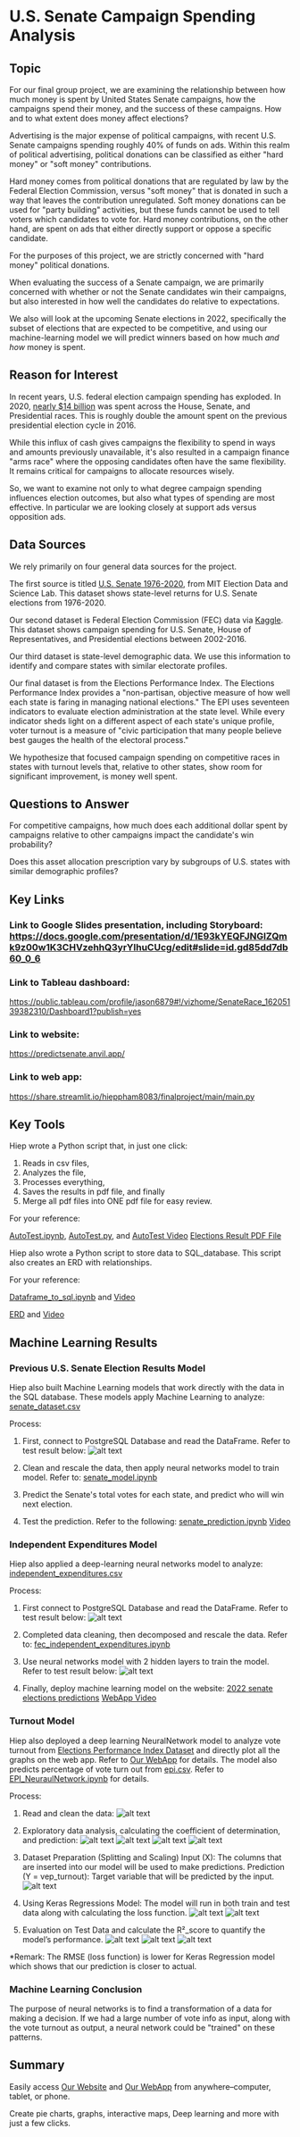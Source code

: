 # U.S. Senate Campaign Spending Analysis

## Topic

For our final group project, we are examining the relationship between how much money is spent by United States Senate campaigns, how the campaigns spend their money, and the success of these campaigns. How and to what extent does money affect elections?

Advertising is the major expense of political campaigns, with recent U.S. Senate campaigns spending roughly 40% of funds on ads. Within this realm of political advertising, political donations can be classified as either "hard money" or "soft money" contributions.

Hard money comes from political donations that are regulated by law by the Federal Election Commission, versus "soft money" that is donated in such a way that leaves the contribution unregulated. Soft money donations can be used for "party building" activities, but these funds cannot be used to tell voters which candidates to vote for. Hard money contributions, on the other hand, are spent on ads that either directly support or oppose a specific candidate.

For the purposes of this project, we are strictly concerned with "hard money" political donations.

When evaluating the success of a Senate campaign, we are primarily concerned with whether or not the Senate candidates win their campaigns, but also interested in how well the candidates do relative to expectations.

We also will look at the upcoming Senate elections in 2022, specifically the subset of elections that are expected to be competitive, and using our machine-learning model we will predict winners based on how much *and how* money is spent.

## Reason for Interest

In recent years, U.S. federal election campaign spending has exploded. In 2020, [nearly $14 billion](https://graphics.reuters.com/USA-ELECTION/SENATE-FUNDRAISING/yxmvjeyjkpr/) was spent across the House, Senate, and Presidential races. This is roughly double the amount spent on the previous presidential election cycle in 2016.

While this influx of cash gives campaigns the flexibility to spend in ways and amounts previously unavailable, it's also resulted in a campaign finance "arms race" where the opposing candidates often have the same flexibility. It remains critical for campaigns to allocate resources wisely.

So, we want to examine not only to what degree campaign spending influences election outcomes, but also what types of spending are most effective. In particular we are looking closely at support ads versus opposition ads.

## Data Sources

We rely primarily on four general data sources for the project.

The first source is titled [U.S. Senate 1976-2020](https://dataverse.harvard.edu/dataset.xhtml?persistentId=doi:10.7910/DVN/PEJ5QU), from MIT Election Data and Science Lab. This dataset shows state-level returns for U.S. Senate elections from 1976-2020.

Our second dataset is Federal Election Commission (FEC) data via [Kaggle](https://www.kaggle.com/fec/independent-political-ad-spending). This dataset shows campaign spending for U.S. Senate, House of Representatives, and Presidential elections between 2002-2016.

Our third dataset is state-level demographic data. We use this information to identify and compare states with similar electorate profiles.

Our final dataset is from the Elections Performance Index. The Elections Performance Index provides a "non-partisan, objective measure of how well each state is faring in managing national elections." The EPI uses seventeen indicators to evaluate election administration at the state level. While every indicator sheds light on a different aspect of each state's unique profile, voter turnout is a measure of "civic participation that many people believe best gauges the health of the electoral process."

We hypothesize that focused campaign spending on competitive races in states with turnout levels that, relative to other states, show room for significant improvement, is money well spent.

## Questions to Answer

For competitive campaigns, how much does each additional dollar spent by campaigns relative to other campaigns impact the candidate's win probability?

Does this asset allocation prescription vary by subgroups of U.S. states with similar demographic profiles?

## Key Links

### Link to Google Slides presentation, including Storyboard: https://docs.google.com/presentation/d/1E93kYEQFJNGIZQmk9z00w1K3CHVzehhQ3yrYlhuCUcg/edit#slide=id.gd85dd7db60_0_6

### Link to Tableau dashboard:
https://public.tableau.com/profile/jason6879#!/vizhome/SenateRace_16205139382310/Dashboard1?publish=yes

### Link to website:
https://predictsenate.anvil.app/

### Link to web app:
https://share.streamlit.io/hieppham8083/finalproject/main/main.py


## Key Tools

Hiep wrote a Python script that, in just one click:
1. Reads in csv files, 
2. Analyzes the file, 
3. Processes everything, 
4. Saves the results in pdf file, and finally 
5. Merge all pdf files into ONE pdf file for easy review. 

For your reference:

[AutoTest.ipynb](../hiep/AutoTest.ipynb),
[AutoTest.py](../hiep/AutoTest.py), and
[AutoTest Video](../hiep/AutoTest.m4v)
[Elections Result PDF File](../hiep/Results_Elections.pdf)

Hiep also wrote a Python script to store data to SQL_database. This script also creates an ERD with relationships.

For your reference:

[Dataframe_to_sql.ipynb](../hiep/Dataframe_to_sql.ipynb) and 
[Video](../hiep/SQL_database.m4v)

[ERD](../hiep/ERD.png) and 
[Video](../hiep/SQL_ERD.m4v)



## Machine Learning Results


### Previous U.S. Senate Election Results Model
Hiep also built Machine Learning models that work directly with the data in the SQL database. These models apply Machine Learning to analyze: [senate_dataset.csv](../hiep/Resources/senate_dataset.csv)

Process:
1. First, connect to PostgreSQL Database and read the DataFrame. Refer to test result below:
![alt text](../hiep/senate_from_SQL.png)
  
2. Clean and rescale the data, then apply neural networks model to train model. Refer to:
[senate_model.ipynb](../hiep/senate_model.ipynb)

3. Predict the Senate's total votes for each state, and predict who will win next election.

4. Test the prediction. Refer to the following:
[senate_prediction.ipynb](../hiep/Senate_prediction.ipynb)
[Video](../hiep/Senate_Prediction.m4v)


### Independent Expenditures Model
Hiep also applied a deep-learning neural networks model to analyze:
[independent_expenditures.csv](../hiep/Resources/independent_expenditures_2004-2020.csv.zip)

Process:
1. First connect to PostgreSQL Database and read the DataFrame. Refer to test result below:
![alt text](../hiep/fec_independent_expenditures_from_SQL.png)

2. Completed data cleaning, then decomposed and rescale the data. Refer to: 
[fec_independent_expenditures.ipynb](../hiep/fec_independent_expenditures_model.ipynb)

3. Use neural networks model with 2 hidden layers to train the model. Refer to test result below:
![alt text](../hiep/independent_expenditures_2020.png)

4. Finally, deploy machine learning model on the website: 
[2022 senate elections predictions](https://group5.anvil.app/)
[WebApp Video](../hiep/WebApp.m4v)


### Turnout Model
Hiep also deployed a deep learning NeuralNetwork model to analyze vote turnout from [Elections Performance Index Dataset](../Hiep_3rd_Segment/Resources/epi.csv) and directly plot all the graphs on the web app. Refer to [Our WebApp](https://share.streamlit.io/hieppham8083/finalproject/main/main.py) for details. The model also predicts percentage of vote turn out from [epi.csv](../Hiep_3rd_Segment/Resources/epi.csv). Refer to [EPI_NeuraulNetwork.ipynb](../Hiep_3rd_Segment/Machine_Learning/epi_nn.ipynb) for details.

Process:
1. Read and clean the data:
![alt text](../Hiep_3rd_Segment/Resources/data.png)

2. Exploratory data analysis, calculating the coefficient of determination, and prediction:
![alt text](../Hiep_3rd_Segment/Resources/step.png)
![alt text](../Hiep_3rd_Segment/Resources/step1.png)
![alt text](../Hiep_3rd_Segment/Resources/step2.png)
![alt text](../Hiep_3rd_Segment/Resources/step3.png)

3. Dataset Preparation (Splitting and Scaling)
Input (X): The columns that are inserted into our model will be used to make predictions.
Prediction (Y = vep_turnout): Target variable that will be predicted by the input.
![alt text](../Hiep_3rd_Segment/Resources/stepP.png)
	
4. Using Keras Regressions Model:
The model will run in both train and test data along with calculating the loss function.
![alt text](../Hiep_3rd_Segment/Resources/step8.png)
![alt text](../Hiep_3rd_Segment/Resources/step4.png)
	
5. Evaluation on Test Data and calculate the R²_score to quantify the model’s performance. 
![alt text](../Hiep_3rd_Segment/Resources/step7.png)
![alt text](../Hiep_3rd_Segment/Resources/step5.png)
![alt text](../Hiep_3rd_Segment/Resources/step6.png)
		
*Remark: The RMSE (loss function) is lower for Keras Regression model which shows that our prediction is closer to actual.

		
### Machine Learning Conclusion

The purpose of neural networks is to find a transformation of a data for making a decision. If we had a large number of vote info as input, along with the vote turnout as output, a neural network could be "trained" on these patterns.
 
## Summary
Easily access [Our Website](https://predictsenate.anvil.app/) and [Our WebApp](https://share.streamlit.io/hieppham8083/finalproject/main/main.py) from anywhere–computer, tablet, or phone.

Create pie charts, graphs, interactive maps, Deep learning and more with just a few clicks.
